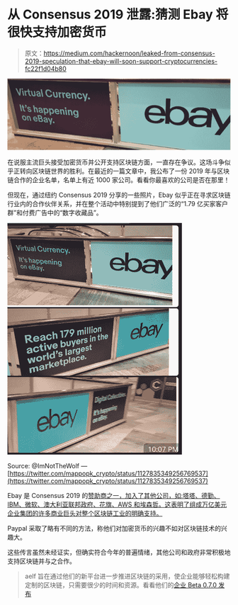# 从 Consensus 2019 泄露:猜测 Ebay 将很快支持加密货币

> 原文：<https://medium.com/hackernoon/leaked-from-consensus-2019-speculation-that-ebay-will-soon-support-cryptocurrencies-fc22f1d04b80>

![](img/f4fadf7979d4861511f8e9d695ba0132.png)

在说服主流巨头接受加密货币并公开支持区块链方面，一直存在争议。这场斗争似乎正转向区块链世界的胜利。在最近的一篇文章中，我公布了一份 2019 年与区块链合作的企业名单，名单上有近 1000 家公司。看看你最喜欢的公司是否在那里！

但现在，通过纽约 Consensus 2019 分享的一些照片，Ebay 似乎正在寻求区块链行业内的合作伙伴关系，并在整个活动中特别提到了他们广泛的“1.79 亿买家客户群”和付费广告中的“数字收藏品”。

![](img/d384236f00967c73b591d3c7a6317db5.png)

Source: @ImNotTheWolf — [https://twitter.com/mappopk_crypto/status/1127835349256769537](https://twitter.com/mappopk_crypto/status/1127835349256769537)

Ebay 是 Consensus 2019 的[赞助商之一，加入了其他公司，如:塔塔、德勤、IBM、微软、澳大利亚联邦政府、花旗、AWS 和埃森哲。这表明了组成万亿美元企业集团的许多商业巨头对整个区块链工业的明确支持。](https://www.coindesk.com/events/consensus-2019/sponsors)

Paypal 采取了略有不同的方法，称他们对加密货币的兴趣不如对区块链技术的兴趣大。

这些传言虽然未经证实，但确实符合今年的普遍情绪，其他公司和政府非常积极地支持区块链并与之合作。

> aelf 旨在通过他们的新平台进一步推进区块链的采用，使企业能够轻松构建定制的区块链，只需要很少的时间和资源。看看他们的[企业 Beta 0.7.0 发布](https://twitter.com/aelfblockchain/status/1123259836555075584)